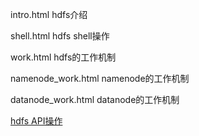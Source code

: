 intro.html  hdfs介绍

shell.html  hdfs shell操作

work.html   hdfs的工作机制

namenode_work.html namenode的工作机制

datanode_work.html datanode的工作机制

[hdfs API操作](https://github.com/pengfen/spark-learn/tree/master/src/main/java/hadoop/hdfs)